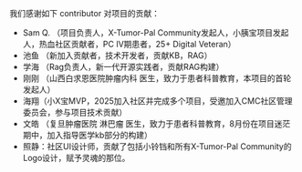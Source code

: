我们感谢如下 contributor 对项目的贡献：

- Sam Q. （项目负责人，X-Tumor-Pal Community发起人，小胰宝项目发起人，热血社区贡献者，PC IV期患者，25+ Digital Veteran）
- 池鱼 （新加入贡献者，技术开发者，贡献KB，RAG）
- 学海 （Rag负责人，新一代开源实践者，贡献RAG构建）
- 刚刚 （山西白求恩医院肿瘤内科 医生，致力于患者科普教育，本项目的首轮发起人）
- 海翔（小X宝MVP，2025加入社区并完成多个项目，受邀加入CMC社区管理委员会，参与项目技术贡献）
- 文皓 （复旦肿瘤医院 淋巴瘤 医生，致力于患者科普教育，8月份在项目迷茫期中，加入指导医学kb部分的构建）
- 照静：社区UI设计师，贡献了包括小铃铛和所有X-Tumor-Pal Community的Logo设计，赋予灵魂的那位。